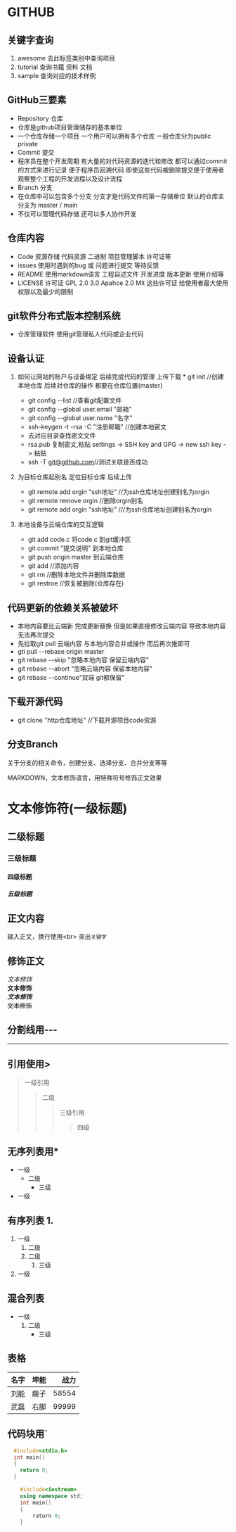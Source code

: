 # GITHUB
## 关键字查询
1. awesome   去此标签类别中查询项目
2. tutorial  查询书籍  资料  文档
3. sample  查询对应的技术样例

## GitHub三要素
* Repository  仓库
* 仓库是github项目管理储存的基本单位
* 一个仓库存储一个项目  一个用户可以拥有多个仓库  一般仓库分为public  private
* Commit  提交
* 程序员在整个开发周期  有大量的对代码资源的迭代和修改  都可以通过commit的方式来进行记录  便于程序员回溯代码  即使这些代码被删除提交便于使用者观察整个工程的开发流程以及设计流程
* Branch  分支
* 在仓库中可以包含多个分支  分支才是代码文件的第一存储单位  默认的仓库主分支为  master / main
* 不仅可以管理代码存储  还可以多人协作开发

## 仓库内容
* Code  资源存储  代码资源  二进制  项目管理脚本  许可证等
* issues  使用时遇到的bug 或 问题进行提交  等待反馈
* README  使用markdown语言  工程自述文件  开发进度  版本更新  使用介绍等
* LICENSE  许可证  GPL 2.0  3.0    Apahce 2.0   Mit  这些许可证  给使用者最大使用权限以及最少的限制

## git软件分布式版本控制系统
* 仓库管理软件  使用git管理私人代码或企业代码

## 设备认证
1. 如何让网站的账户与设备绑定  后续完成代码的管理  上传下载
    	* git init  //创建本地仓库  后续对仓库的操作  都要在仓库位置(master)
	* git config --list //查看git配置文件
	* git config --global user.email "邮箱"
	* git config --global user.name "名字"
	* ssh-keygen -t -rsa -C "注册邮箱"  //创建本地密文
	* 去对应目录查找密文文件
	* rsa.pub 复制密文,粘贴 settings -> SSH key and GPG -> new ssh key -> 粘贴
	* ssh -T git@github.com//测试关联是否成功
2. 为目标仓库起别名  定位目标仓库  后续上传

	* git remote add orgin "ssh地址"  //为ssh仓库地址创建别名为orgin
	* git remote remove orgin //删除orgin别名
	* git remote add orgin "ssh地址"  ///为ssh仓库地址创建别名为orgin
3. 本地设备与云端仓库的交互逻辑
   * git add code.c  将code.c 到git缓冲区
   * git commit "提交说明" 到本地仓库
   * git push origin master  到云端仓库
   * git add //添加内容
   * git rm  //删除本地文件并删除库数据
   * git restroe  //恢复被删除(仓库存在)

## 代码更新的依赖关系被破坏
* 本地内容要比云端新  完成更新替换  但是如果直接修改云端内容  导致本地内容无法再次提交
* 先拉取git pull 云端内容  与本地内容合并或操作 而后再次推即可
* gti pull --rebase origin master
* git rebase --skip "忽略本地内容  保留云端内容"
* git rebase --abort "忽略云端内容  保留本地内容"
* git rebase --continue"双端 git都保留"

## 下载开源代码
* git clone "http仓库地址" //下载开源项目code资源

## 分支Branch
关于分支的相关命令，创建分支、选择分支、合并分支等等

MARKDOWN，文本修饰语言，用特殊符号修饰正文效果

# 文本修饰符(一级标题)
## 二级标题
### 三级标题
#### 四级标题
##### 五级标题

## 正文内容
输入正文，换行使用\<br\>
突出`关键字`
## 修饰正文
*文本修饰*<br>
**文本修饰**<br>
***文本修饰***<br>
~~文本修饰~~

## 分割线用\-\-\-
---

## 引用使用\>
> 一级引用
>> 二级
>>> 三级引用
>>>> 四级

## 无序列表用\*
* 一级
  * 二级
    * 三级
* 一级

## 有序列表 1\.
1. 一级
   1. 二级
   2. 二级
      1. 三级
2. 一级

## 混合列表
* 一级
  1. 二级
     * 三级

## 表格
名字|坤能|战力
--|:--:|--:
刘能|瘸子|58554
武磊|右脚|99999

## 代码块用\`
```c
  #include<stdio.h>
  int main()
  {
	return 0;
  }	
```
```cpp
	#include<iostream>
	using namespace std;
	int main()
	{
		raturn 0;
	}
```
